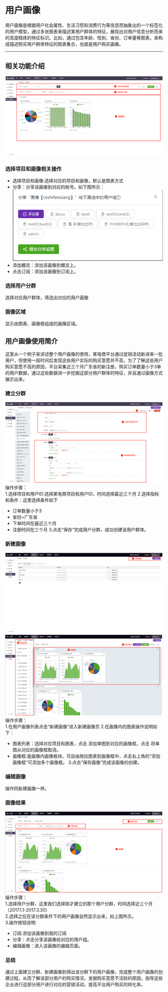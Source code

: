 # 用户画像   
用户画像是根据用户社会属性、生活习惯和消费行为等信息而抽象出的一个标签化的用户模型，通过多张图表来描述某用户群体的特征，展现出对用户信息分析而来的高度精炼的特征标识。比如，通过包含年龄、性别、省份、订单量等图表，来构成描述购买用户群体特征的图表集合，也就是用户购买画像。   

***

## 相关功能介绍
![](/assets/yonghuhuaxiang/1.png)
### 选择项目和画像相关操作
*	选择项目和画像:选择对应的项目和画像，默认是图表方式   
*	分享：分享该画像到对应的帐号。如下图所示：  
![](/assets/yonghuhuaxiang/2.png)
*	添加概览：添加该画像到概览上。  
*	点击订阅：添加该画像到订阅上。   
### 选择用户分群
选择对应用户群体，筛选出对应的用户画像
### 画像区域
显示由图表、画像框组成的画像区域。   


## 用户画像使用简介    
这里从一个例子来讲述整个用户画像的使用，某电商平台通过促销活动新进来一批用户，但使用一段时间后发现这些用户实际的购买意愿并不高，为了了解这些用户购买意愿不高的原因，平台采集近三个月广东省的新注册，购买订单数量小于3单的用户数据，通过这些数据进一步挖掘这部分用户群体的特征，并且通过画像方式展示出来。    

### 建立分群  
 ![](/assets/yonghuhuaxiang/3.png)
操作步骤：     
1.选择项目和用户ID:选择某电商项目和用户ID，时间选择最近三个月
2.选择指标和条件：这里选择条件如下
*	订单数量小于3
*	省份=广东省
*	下单时间在最近三个月
*	注册时间在三个月
3.点击“保存”完成用户分群，成功创建该用户群体。
### 新建画像
![](/assets/yonghuhuaxiang/4.png)   
 ![](/assets/yonghuhuaxiang/5.png)
操作步骤：    
1.在用户画像列表点击“新建画像”进入新建画像页
2.在画像内的图表操作说明如下：
*	图表列表：选择对应项目和图表，点击 添加单图到对应的画像框，点击 将单图从对应的画像框取消。
*	画像框:是画像内画像板块，可自由拖拉图表到画像框中，点击右上角的“添加画像框”可添加多个画像框。
3.点击”保存画像”完成该画像的创建。
### 编辑画像
操作同新建画像一样。    
### 画像结果
 ![](/assets/yonghuhuaxiang/6.png)
操作步骤：   
1.选择用户分群，这里我们选择刚才建立的那个用户分群，时间选择近三个月（2017.1.1-2017.3.30）   
2.选择之后在该分群条件下的用户画像自然显示出来，如上图所示。   
3.操作按钮说明:  
*	订阅:添加该画像到我的订阅   
*	分享：点击分享该画像给对应的用户组。   
*	编辑画像：进入该画像的编辑页面。  
### 总结
通过上面建立分群、新建画像到得出该分群下的用户画像，完成整个用户画像的创建过程，从而了解该部分用户的购买情况，发掘购买意愿不活跃的原因，指导这些企业进行这部分用户进行对应的营销活动，提高平台用户购买的转化率。   

